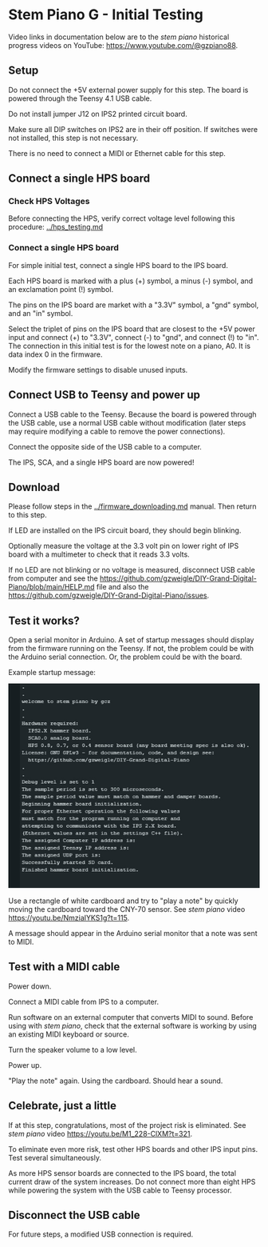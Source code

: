 # Stem Piano G - Initial Testing

Video links in documentation below are to the *stem piano* historical progress videos on YouTube: https://www.youtube.com/@gzpiano88.

## Setup

Do not connect the +5V external power supply for this step. The board is powered through the Teensy 4.1 USB cable.

Do not install jumper J12 on IPS2 printed circuit board.

Make sure all DIP switches on IPS2 are in their off position. If switches were not installed, this step is not necessary.

There is no need to connect a MIDI or Ethernet cable for this step.

## Connect a single HPS board

### Check HPS Voltages

Before connecting the HPS, verify correct voltage level following this procedure: [../hps_testing.md](../hps_testing.md)

### Connect a single HPS board

For simple initial test, connect a single HPS board to the IPS board.

Each HPS board is marked with a plus (+) symbol, a minus (-) symbol, and an exclamation point (!) symbol.

The pins on the IPS board are market with a "3.3V" symbol, a "gnd" symbol, and an "in" symbol.

Select the triplet of pins on the IPS board that are closest to the +5V power input and connect (+) to "3.3V", connect (-) to "gnd", and connect (!) to "in". The connection in this initial test is for the lowest note on a piano, A0. It is data index 0 in the firmware.

Modify the firmware settings to disable unused inputs.

## Connect USB to Teensy and power up

Connect a USB cable to the Teensy. Because the board is powered through the USB cable, use a normal USB cable without modification (later steps may require modifying a cable to remove the power connections).

Connect the opposite side of the USB cable to a computer.

The IPS, SCA, and a single HPS board are now powered!

## Download

Please follow steps in the [../firmware_downloading.md](../firmware_downloading.md) manual. Then return to this step.

If LED are installed on the IPS circuit board, they should begin blinking.

Optionally measure the voltage at the 3.3 volt pin on lower right of IPS board with a multimeter to check that it reads 3.3 volts.

If no LED are not blinking or no voltage is measured, disconnect USB cable from computer and see the https://github.com/gzweigle/DIY-Grand-Digital-Piano/blob/main/HELP.md file and also the https://github.com/gzweigle/DIY-Grand-Digital-Piano/issues.

## Test it works?

Open a serial monitor in Arduino. A set of startup messages should display from the firmware running on the Teensy. If not, the problem could be with the Arduino serial connection. Or, the problem could be with the board.

Example startup message:

![](../pictures/startup_example.jpg)

Use a rectangle of white cardboard and try to "play a note" by quickly moving the cardboard toward the CNY-70 sensor. See *stem piano* video https://youtu.be/NmziaIYKS1g?t=115.

A message should appear in the Arduino serial monitor that a note was sent to MIDI.

## Test with a MIDI cable

Power down.

Connect a MIDI cable from IPS to a computer.

Run software on an external computer that converts MIDI to sound. Before using with *stem piano*, check that the external software is working by using an existing MIDI keyboard or source.

Turn the speaker volume to a low level.

Power up.

"Play the note" again. Using the cardboard. Should hear a sound.

## Celebrate, just a little

If at this step, congratulations, most of the project risk is eliminated. See *stem piano* video https://youtu.be/M1_228-ClXM?t=321.

To eliminate even more risk, test other HPS boards and other IPS input pins. Test several simultaneously.

As more HPS sensor boards are connected to the IPS board, the total current draw of the system increases. Do not connect more than eight HPS while powering the system with the USB cable to Teensy processor.

## Disconnect the USB cable

For future steps, a modified USB connection is required.